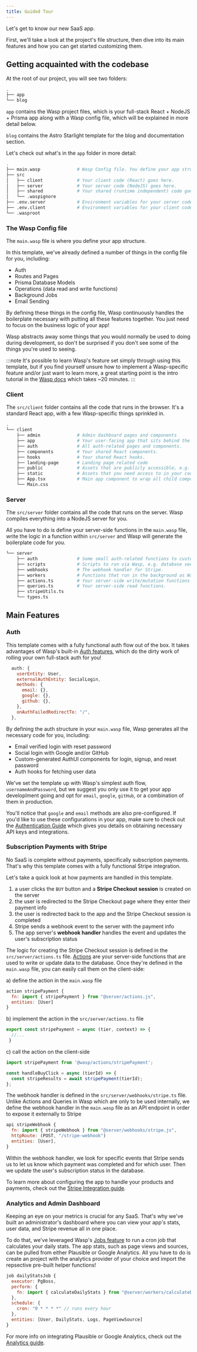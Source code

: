 ```yaml
---
title: Guided Tour
---
```


Let's get to know our new SaaS app.

First, we'll take a look at the project's file structure, then dive into its main features and how you can get started customizing them.

## Getting acquainted with the codebase

At the root of our project, you will see two folders:
```sh
.
├── app
└── blog
```

`app` contains the Wasp project files, which is your full-stack React + NodeJS + Prisma app along with a Wasp config file, which will be explained in more detail below.

`blog` contains the Astro Starlight template for the blog and documentation section. 

Let's check out what's in the `app` folder in more detail:
```sh
.
├── main.wasp              # Wasp Config file. You define your app structure here.
├── src
│   ├── client             # Your client code (React) goes here.
│   ├── server             # Your server code (NodeJS) goes here.
│   ├── shared             # Your shared (runtime independent) code goes here.
│   └── .waspignore
├── .env.server            # Environment variables for your server code.
├── .env.client            # Environment variables for your client code.
└── .wasproot
```

### The Wasp Config file

The `main.wasp` file is where you define your app structure.

In this template, we've already defined a number of things in the config file for you, including:

- Auth
- Routes and Pages
- Prisma Database Models
- Operations (data read and write functions)
- Background Jobs
- Email Sending

By defining these things in the config file, Wasp continuously handles the boilerplate necessary with putting all these features together. You just need to focus on the business logic of your app!

Wasp abstracts away some things that you would normally be used to doing during development, so don't be surprised if you don't see some of the things you're used to seeing.

:::note
It's possible to learn Wasp's feature set simply through using this template, but if you find yourself unsure how to implement a Wasp-specific feature and/or just want to learn more, a great starting point is the intro tutorial in the [Wasp docs](https://wasp-lang.dev/docs/) which takes ~20 minutes.
:::

### Client

The `src/client` folder contains all the code that runs in the browser. It's a standard React app, with a few Wasp-specific things sprinkled in.

```sh
.
└── client
    ├── admin              # Admin dashboard pages and components
    ├── app                # Your user-facing app that sits behind the paywall/login.
    ├── auth               # All auth-related pages and components.
    ├── components         # Your shared React components.
    ├── hooks              # Your shared React hooks.
    ├── landing-page       # Landing page related code
    ├── public             # Assets that are publicly accessible, e.g. www.yourdomain.com/banner.png
    ├── static             # Assets that you need access to in your code, e.g. import logo from 'static/logo.png'
    ├── App.tsx            # Main app component to wrap all child components. Useful for global state, navbars, etc.
    └── Main.css

```

### Server

The `src/server` folder contains all the code that runs on the server. Wasp compiles everything into a NodeJS server for you. 

All you have to do is define your server-side functions in the `main.wasp` file, write the logic in a function within `src/server` and Wasp will generate the boilerplate code for you.

```sh
└── server
    ├── auth               # Some small auth-related functions to customize the auth flow.
    ├── scripts            # Scripts to run via Wasp, e.g. database seeding.
    ├── webhooks           # The webhook handler for Stripe.
    ├── workers            # Functions that run in the background as Wasp Jobs, e.g. daily stats calculation.
    ├── actions.ts         # Your server-side write/mutation functions.
    ├── queries.ts         # Your server-side read functions.
    ├── stripeUtils.ts    
    └── types.ts  
```

## Main Features

### Auth

This template comes with a fully functional auth flow out of the box. It takes advantages of Wasp's built-in [Auth features](https://wasp-lang.dev/docs/auth/overview), which do the dirty work of rolling your own full-stack auth for you!

```js title="main.wasp"
  auth: {
    userEntity: User,
    externalAuthEntity: SocialLogin,
    methods: {
      email: {},
      google: {},
      github: {},
    },
    onAuthFailedRedirectTo: "/",
  },
```

By defining the auth structure in your `main.wasp` file, Wasp generates all the necessary code for you, including:
- Email verified login with reset password
- Social login with Google and/or GitHub
- Custom-generated AuthUI components for login, signup, and reset password
- Auth hooks for fetching user data

<!-- TODO: add pic of AuthUI components -->

We've set the template up with Wasp's simplest auth flow, `usernameAndPassword`, but we suggest you only use it to get your app developlment going and opt for `email`, `google`, `gitHub`, or a combination of them in production.

You'll notice that `google` and `email` methods are also pre-configured. If you'd like to use these configurations in your app, make sure to check out the [Authentication Guide](/guides/authentication) which gives you details on obtaining necessary API keys and integrations.

### Subscription Payments with Stripe

No SaaS is complete without payments, specifically subscription payments. That's why this template comes with a fully functional Stripe integration. 

Let's take a quick look at how payments are handled in this template.

1. a user clicks the `BUY` button and a **Stripe Checkout session** is created on the server
2. the user is redirected to the Stripe Checkout page where they enter their payment info
3. the user is redirected back to the app and the Stripe Checkout session is completed
4. Stripe sends a webhook event to the server with the payment info
5. The app server's **webhook handler** handles the event and updates the user's subscription status

The logic for creating the Stripe Checkout session is defined in the `src/server/actions.ts` file. [Actions](https://wasp-lang.dev/docs/data-model/operations/actions) are your server-side functions that are used to write or update data to the database. Once they're defined in the `main.wasp` file, you can easily call them on the client-side:

a) define the action in the `main.wasp` file
```js title="main.wasp"
action stripePayment {
  fn: import { stripePayment } from "@server/actions.js",
  entities: [User]
}
```

b) implement the action in the `src/server/actions.ts` file
```js title="src/server/actions.ts"
export const stripePayment = async (tier, context) => { 
  //...
 }
 ```

c) call the action on the client-side
```js title="src/client/app/SubscriptionPage.tsx"
import stripePayment from '@wasp/actions/stripePayment';

const handleBuyClick = async (tierId) => {
  const stripeResults = await stripePayment(tierId);
};
```

The webhook handler is defined in the `src/server/webhooks/stripe.ts` file. Unlike Actions and Queries in Wasp which are only to be used internally, we define the webhook handler in the `main.wasp` file as an API endpoint in order to expose it externally to Stripe

```js title="main.wasp"
api stripeWebhook {
  fn: import { stripeWebhook } from "@server/webhooks/stripe.js",
  httpRoute: (POST, "/stripe-webhook")
  entities: [User],
}
```

Within the webhook handler, we look for specific events that Stripe sends us to let us know which payment was completed and for which user. Then we update the user's subscription status in the database.

To learn more about configuring the app to handle your products and payments, check out the [Stripe Integration guide](/guides/stripe-integration).

### Analytics and Admin Dashboard

Keeping an eye on your metrics is crucial for any SaaS. That's why we've built an administrator's dashboard where you can view your app's stats, user data, and Stripe revenue all in one place.

<!-- TODO: add pic of admin dash -->

To do that, we've leveraged Wasp's [Jobs feature](https://wasp-lang.dev/docs/advanced/jobs) to run a cron job that calculates your daily stats. The app stats, such as page views and sources, can be pulled from either Plausible or Google Analytics. All you have to do is create an project with the analytics provider of your choice and import the repsective pre-built helper functions!

```js title="main.wasp"
job dailyStatsJob {
  executor: PgBoss,
  perform: {
    fn: import { calculateDailyStats } from "@server/workers/calculateDailyStats.js"
  },
  schedule: {
    cron: "0 * * * *" // runs every hour
  },
  entities: [User, DailyStats, Logs, PageViewSource]
}
```

For more info on integrating Plausible or Google Analytics, check out the [Analytics guide](/guides/analytics).

